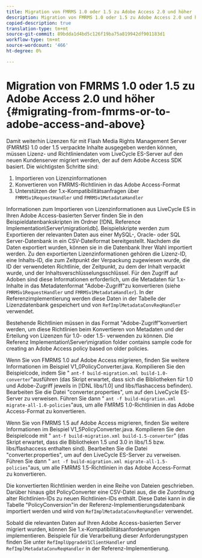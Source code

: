 ```yaml
---
title: Migration von FMRMS 1.0 oder 1.5 zu Adobe Access 2.0 und höher
description: Migration von FMRMS 1.0 oder 1.5 zu Adobe Access 2.0 und höher
copied-description: true
translation-type: tm+mt
source-git-commit: 89bdda1d4bd5c126f19ba75a819942df901183d1
workflow-type: tm+mt
source-wordcount: '466'
ht-degree: 0%

---
```



# Migration von FMRMS 1.0 oder 1.5 zu Adobe Access 2.0 und höher {#migrating-from-fmrms-or-to-adobe-access-and-above}

Damit weiterhin Lizenzen für mit Flash Media Rights Management Server (FMRMS) 1.0 oder 1.5 verpackte Inhalte ausgegeben werden können, müssen Lizenz- und Richtliniendaten vom LiveCycle ES-Server auf den neuen Kundenserver migriert werden, der auf dem Adobe Access SDK basiert. Die wichtigsten Schritte sind:

1. Importieren von Lizenzinformationen
1. Konvertieren von FMRMS-Richtlinien in das Adobe Access-Format
1. Unterstützen der 1.x-Kompatibilitätsanfragen über `FMRMSv1RequestHandler` und `FMRMSv1MetadataHandler`

Informationen zum Importieren von Lizenzinformationen aus LiveCycle ES in Ihren Adobe Access-basierten Server finden Sie in den Beispieldatenbankskripten im Ordner [!DNL Reference Implementation\Server\migration\db]. Beispielskripte werden zum Exportieren der relevanten Daten aus einer MySQL-, Oracle- oder SQL Server-Datenbank in ein CSV-Dateiformat bereitgestellt. Nachdem die Daten exportiert wurden, können sie in die Datenbank Ihrer Wahl importiert werden. Zu den exportierten Lizenzinformationen gehören die Lizenz-ID, eine Inhalts-ID, die zum Zeitpunkt der Verpackung zugewiesen wurde, die ID der verwendeten Richtlinie, der Zeitpunkt, zu dem der Inhalt verpackt wurde, und der Inhaltsverschlüsselungsschlüssel. Für den Zugriff auf Adoben sind diese Informationen erforderlich, um die Metadaten für 1.x-Inhalte in das Metadatenformat &quot;Adobe-Zugriff&quot;zu konvertieren (siehe `FMRMSv1RequestHandler` und `FMRMSv1MetadataHandler`). In der Referenzimplementierung werden diese Daten in der Tabelle der Lizenzdatenbank gespeichert und von `RefImplMetadataConvReqHandler` verwendet.

Bestehende Richtlinien müssen in das Format &quot;Adobe-Zugriff&quot;konvertiert werden, um diese Richtlinien beim Konvertieren von Metadaten und der Erteilung von Lizenzen für 1.0- oder 1.5- verwenden zu können. Die Referenz Implementation\Server\migration folder contains sample code for creating an Adobe Access policy based on older policies.

Wenn Sie von FMRMS 1.0 auf Adobe Access migrieren, finden Sie weitere Informationen im Beispiel V1_0PolicyConverter.java. Kompilieren Sie den Beispielcode, indem Sie &quot; `ant-f build-migration.xml build-1.0-converter`&quot;ausführen (das Skript erwartet, dass sich die Bibliotheken für 1.0 und Adobe-Zugriff jeweils in [!DNL libs/1.0] und libs/flashaccess befinden). Bearbeiten Sie die Datei &quot;converter.properties&quot;, um auf den LiveCycle ES-Server zu verweisen. Führen Sie dann &quot; `ant -f build-migration.xml migrate-all-1.0-policies`&quot;aus, um alle FMRMS 1.0-Richtlinien in das Adobe Access-Format zu konvertieren.

Wenn Sie von FMRMS 1.5 auf Adobe Access migrieren, finden Sie weitere Informationen im Beispiel V1_5PolicyConverter.java. Kompilieren Sie den Beispielcode mit &quot; `ant-f build-migration.xml build-1.5-converter`&quot; (das Skript erwartet, dass die Bibliotheken 1.5 und 3.0 in libs/1.5 bzw. libs/flashaccess enthalten sind). Bearbeiten Sie die Datei &quot;converter.properties&quot;, um auf den LiveCycle ES-Server zu verweisen. Führen Sie dann &quot; `ant -f build-migration.xml migrate-all-1.5-policies`&quot;aus, um alle FMRMS 1.5-Richtlinien in das Adobe Access-Format zu konvertieren.

Die konvertierten Richtlinien werden in eine Reihe von Dateien geschrieben. Darüber hinaus gibt PolicyConverter eine CSV-Datei aus, die die Zuordnung alter Richtlinien-IDs zu neuen Richtlinien-IDs enthält. Diese Datei kann in die Tabelle &quot;PolicyConversion&quot;in der Referenz-Implementierungsdatenbank importiert werden und wird von `RefImplMetadataConvReqHandler` verwendet.

Sobald die relevanten Daten auf Ihren Adobe Access-basierten Server migriert wurden, können Sie 1.x-Kompatibilitätsanforderungen implementieren. Beispiele für die Verarbeitung dieser Anforderungstypen finden Sie unter `RefImplUpgradeV1ClientHandler` und `RefImplMetadataConvReqHandler` in der Referenz-Implementierung.

